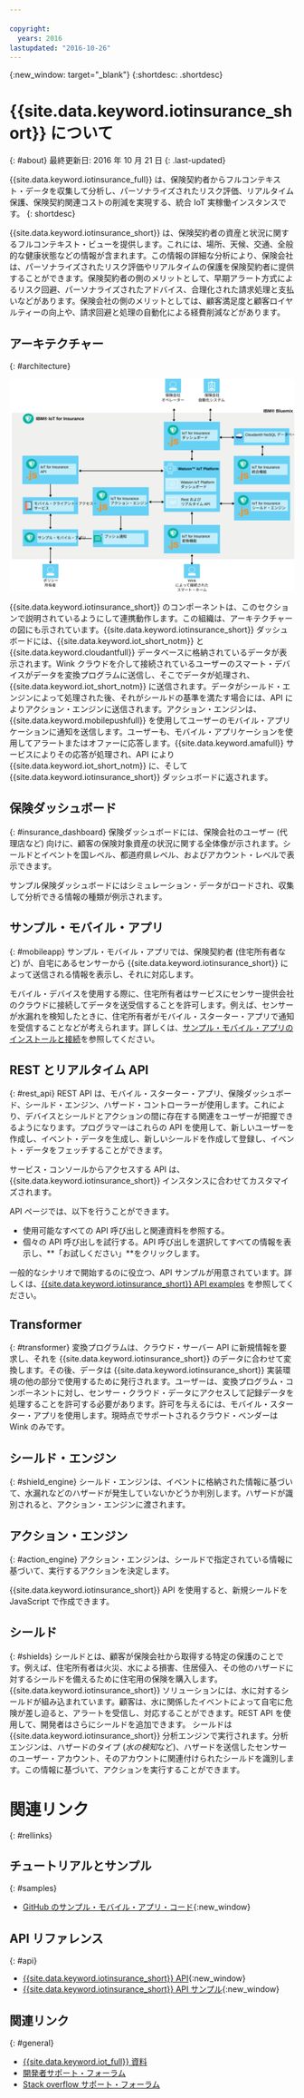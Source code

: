 ```yaml
---

copyright:
  years: 2016
lastupdated: "2016-10-26"
---
```


<!-- Common attributes used in the template are defined as follows: -->
{:new_window: target="\_blank"}
{:shortdesc: .shortdesc}


# {{site.data.keyword.iotinsurance_short}} について
{: #about}
最終更新日: 2016 年 10 月 21 日
{: .last-updated}

{{site.data.keyword.iotinsurance_full}} は、保険契約者からフルコンテキスト・データを収集して分析し、パーソナライズされたリスク評価、リアルタイム保護、保険契約関連コストの削減を実現する、統合 IoT 実稼働インスタンスです。
{: shortdesc}

{{site.data.keyword.iotinsurance_short}} は、保険契約者の資産と状況に関するフルコンテキスト・ビューを提供します。これには、場所、天候、交通、全般的な健康状態などの情報が含まれます。この情報の詳細な分析により、保険会社は、パーソナライズされたリスク評価やリアルタイムの保護を保険契約者に提供することができます。保険契約者の側のメリットとして、早期アラート方式によるリスク回避、パーソナライズされたアドバイス、合理化された請求処理と支払いなどがあります。保険会社の側のメリットとしては、顧客満足度と顧客ロイヤルティーの向上や、請求回避と処理の自動化による経費削減などがあります。

## アーキテクチャー
{: #architecture}

![{{site.data.keyword.iotinsurance_short}} アーキテクチャー。この図については、トピックのメイン本体で説明されています。](images/IoT4I_architecture.svg "{{site.data.keyword.iotinsurance_short}} アーキテクチャー")

{{site.data.keyword.iotinsurance_short}} のコンポーネントは、このセクションで説明されているようにして連携動作します。この組織は、アーキテクチャーの図にも示されています。{{site.data.keyword.iotinsurance_short}} ダッシュボードには、{{site.data.keyword.iot_short_notm}} と {{site.data.keyword.cloudantfull}} データベースに格納されているデータが表示されます。Wink クラウドを介して接続されているユーザーのスマート・デバイスがデータを変換プログラムに送信し、そこでデータが処理され、{{site.data.keyword.iot_short_notm}} に送信されます。データがシールド・エンジンによって処理された後、それがシールドの基準を満たす場合には、API によりアクション・エンジンに送信されます。アクション・エンジンは、{{site.data.keyword.mobilepushfull}} を使用してユーザーのモバイル・アプリケーションに通知を送信します。ユーザーも、モバイル・アプリケーションを使用してアラートまたはオファーに応答します。{{site.data.keyword.amafull}} サービスによりその応答が処理され、API により {{site.data.keyword.iot_short_notm}} に、そして {{site.data.keyword.iotinsurance_short}} ダッシュボードに返されます。

## 保険ダッシュボード
{: #insurance_dashboard}
保険ダッシュボードには、保険会社のユーザー (代理店など) 向けに、顧客の保険対象資産の状況に関する全体像が示されます。シールドとイベントを国レベル、都道府県レベル、およびアカウント・レベルで表示できます。

サンプル保険ダッシュボードにはシミュレーション・データがロードされ、収集して分析できる情報の種類が例示されます。

## サンプル・モバイル・アプリ
{: #mobileapp}
サンプル・モバイル・アプリでは、保険契約者 (住宅所有者など) が、自宅にあるセンサーから {{site.data.keyword.iotinsurance_short}} によって送信される情報を表示し、それに対応します。

モバイル・デバイスを使用する際に、住宅所有者はサービスにセンサー提供会社のクラウドに接続してデータを送受信することを許可します。例えば、センサーが水漏れを検知したときに、住宅所有者がモバイル・スターター・アプリで通知を受信することなどが考えられます。詳しくは、[サンプル・モバイル・アプリのインストールと接続](iotinsurance_mobile_app.html})を参照してください。

## REST とリアルタイム API
{: #rest_api}
REST API は、モバイル・スターター・アプリ、保険ダッシュボード、シールド・エンジン、ハザード・コントローラーが使用します。これにより、デバイスとシールドとアクションの間に存在する関連をユーザーが把握できるようになります。プログラマーはこれらの API を使用して、新しいユーザーを作成し、イベント・データを生成し、新しいシールドを作成して登録し、イベント・データをフェッチすることができます。

サービス・コンソールからアクセスする API は、{{site.data.keyword.iotinsurance_short}} インスタンスに合わせてカスタマイズされます。

API ページでは、以下を行うことができます。  
  - 使用可能なすべての API 呼び出しと関連資料を参照する。
  - 個々の API 呼び出しを試行する。API 呼び出しを選択してすべての情報を表示し、**「お試しください」**をクリックします。

一般的なシナリオで開始するのに役立つ、API サンプルが用意されています。詳しくは、[{{site.data.keyword.iotinsurance_short}} API examples](https://github.com/IBM-Bluemix/iot4i-api-examples-nodejs) を参照してください。


## Transformer
{: #transformer}
変換プログラムは、クラウド・サーバー API に新規情報を要求し、それを {{site.data.keyword.iotinsurance_short}} のデータに合わせて変換します。その後、データは {{site.data.keyword.iotinsurance_short}} 実装環境の他の部分で使用するために発行されます。ユーザーは、変換プログラム・コンポーネントに対し、センサー・クラウド・データにアクセスして記録データを処理することを許可する必要があります。許可を与えるには、モバイル・スターター・アプリを使用します。現時点でサポートされるクラウド・ベンダーは Wink のみです。

## シールド・エンジン
{: #shield_engine}
シールド・エンジンは、イベントに格納された情報に基づいて、水漏れなどのハザードが発生していないかどうか判別します。ハザードが識別されると、アクション・エンジンに渡されます。

## アクション・エンジン
{: #action_engine}
アクション・エンジンは、シールドで指定されている情報に基づいて、実行するアクションを決定します。

{{site.data.keyword.iotinsurance_short}} API を使用すると、新規シールドを JavaScript で作成できます。

## シールド
{: #shields}
シールドとは、顧客が保険会社から取得する特定の保護のことです。例えば、住宅所有者は火災、水による損害、住居侵入、その他のハザードに対するシールドを備えるために住宅用の保険を購入します。{{site.data.keyword.iotinsurance_short}} ソリューションには、水に対するシールドが組み込まれています。顧客は、水に関係したイベントによって自宅に危険が差し迫ると、アラートを受信し、対応することができます。REST API を使用して、開発者はさらにシールドを追加できます。
シールドは {{site.data.keyword.iotinsurance_short}} 分析エンジンで実行されます。分析エンジンは、ハザードのタイプ (*水の検知*など)、ハザードを送信したセンサーのユーザー・アカウント、そのアカウントに関連付けられたシールドを識別します。この情報に基づいて、アクションを実行することができます。

# 関連リンク
{: #rellinks}

## チュートリアルとサンプル
{: #samples}
* [GitHub のサンプル・モバイル・アプリ・コード](https://github.com/ibm-watson-iot/ioti-mobile){:new_window}

## API リファレンス
{: #api}
* [{{site.data.keyword.iotinsurance_short}} API](https://iot4i-api-docs.mybluemix.net/){:new_window}
* [{{site.data.keyword.iotinsurance_short}} API サンプル](https://github.com/IBM-Bluemix/iot4i-api-examples-nodejs/#iot-for-insurance-api-examples){:new_window}

## 関連リンク
{: #general}
* [{{site.data.keyword.iot_full}} 資料](https://console.ng.bluemix.net/docs/services/IoT/index.html)
* [開発者サポート・フォーラム](https://developer.ibm.com/answers/search.html?f=&type=question&redirect=search%2Fsearch&sort=relevance&q=%2B[iot]%20%2B[bluemix])
* [Stack overflow サポート・フォーラム](http://stackoverflow.com/questions/tagged/ibm-bluemix)
